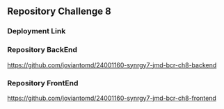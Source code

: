 ## Repository Challenge 8

### Deployment Link

### Repository BackEnd
https://github.com/joviantomd/24001160-synrgy7-jmd-bcr-ch8-backend

### Repository FrontEnd
https://github.com/joviantomd/24001160-synrgy7-jmd-bcr-ch8-frontend
